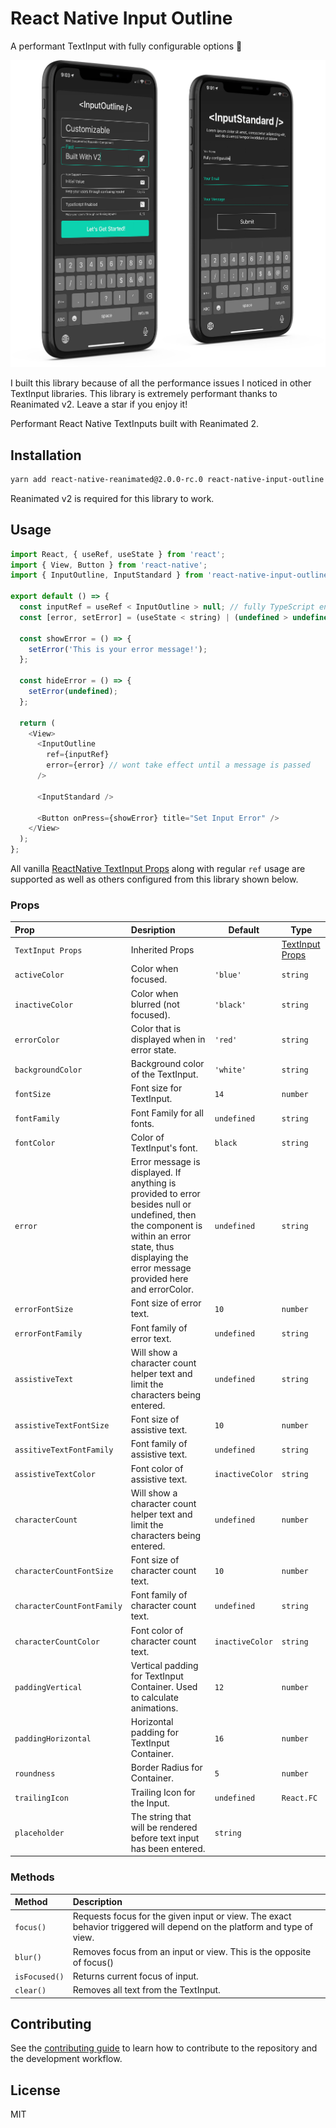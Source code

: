# React Native Input Outline

A performant TextInput with fully configurable options 🚀

![React Native Bottom Sheet](./mockup.png)

I built this library because of all the performance issues I noticed in other TextInput libraries.
This library is extremely performant thanks to Reanimated v2. Leave a star if you enjoy it!

Performant React Native TextInputs built with Reanimated 2.

## Installation

```sh
yarn add react-native-reanimated@2.0.0-rc.0 react-native-input-outline
```

Reanimated v2 is required for this library to work.

## Usage

```js
import React, { useRef, useState } from 'react';
import { View, Button } from 'react-native';
import { InputOutline, InputStandard } from 'react-native-input-outline';

export default () => {
  const inputRef = useRef < InputOutline > null; // fully TypeScript enabled
  const [error, setError] = (useState < string) | (undefined > undefined);

  const showError = () => {
    setError('This is your error message!');
  };

  const hideError = () => {
    setError(undefined);
  };

  return (
    <View>
      <InputOutline
        ref={inputRef}
        error={error} // wont take effect until a message is passed
      />

      <InputStandard /> 

      <Button onPress={showError} title="Set Input Error" />
    </View>
  );
};
```

All vanilla [ReactNative TextInput Props](https://reactnative.dev/docs/textinput#props) along with regular `ref` usage are supported as well as others configured from this library shown below.

### Props

<!-- prettier-ignore -->
| Prop | Desription | Default | Type |
| :------------------ | :--------------------------------------------------------------------------------------------------------------------------------------------------------------------------------------------------- | ----------- | --------------------------------------------------------------- |
| `TextInput Props` | Inherited Props | | [TextInput Props](https://reactnative.dev/docs/textinput#props) |
| `activeColor` | Color when focused. | `'blue'` | `string` |
| `inactiveColor` | Color when blurred (not focused). | `'black'` | `string` |
| `errorColor` | Color that is displayed when in error state. | `'red'` | `string` |
| `backgroundColor` | Background color of the TextInput. | `'white'` | `string` |
| `fontSize` | Font size for TextInput. | `14` | `number` |
| `fontFamily` | Font Family for all fonts. | `undefined` | `string` |
| `fontColor` | Color of TextInput's font. | `black` | `string` |
| `error` | Error message is displayed. If anything is provided to error besides null or undefined, then the component is within an error state, thus displaying the error message provided here and errorColor. | `undefined` | `string` |
| `errorFontSize` | Font size of error text. | `10` | `number` |
| `errorFontFamily` | Font family of error text. | `undefined` | `string` |
| `assistiveText` | Will show a character count helper text and limit the characters being entered. | `undefined` | `string` |
| `assistiveTextFontSize` | Font size of assistive text. | `10` | `number` |
| `assitiveTextFontFamily` | Font family of assistive text. | `undefined` | `string` |
| `assistiveTextColor` | Font color of assistive text. | `inactiveColor` | `string` |
| `characterCount` | Will show a character count helper text and limit the characters being entered. | `undefined` | `number` |
| `characterCountFontSize` | Font size of character count text. | `10` | `number` |
| `characterCountFontFamily` | Font family of character count text. | `undefined` | `string` |
| `characterCountColor` | Font color of character count text. | `inactiveColor` | `string` |
| `paddingVertical` | Vertical padding for TextInput Container. Used to calculate animations.|`12`|`number` |
| `paddingHorizontal` | Horizontal padding for TextInput Container. | `16` | `number` |
| `roundness` | Border Radius for Container. | `5` | `number` |
| `trailingIcon` | Trailing Icon for the Input. | `undefined` | `React.FC` |
| `placeholder` | The string that will be rendered before text input has been entered.|`string`|

### Methods

| Method        | Description                                                                                                            |
| :------------ | :--------------------------------------------------------------------------------------------------------------------- |
| `focus()`     | Requests focus for the given input or view. The exact behavior triggered will depend on the platform and type of view. |
| `blur()`      | Removes focus from an input or view. This is the opposite of focus()                                                   |
| `isFocused()` | Returns current focus of input.                                                                                        |
| `clear()`     | Removes all text from the TextInput.                                                                                   |

## Contributing

See the [contributing guide](CONTRIBUTING.md) to learn how to contribute to the repository and the development workflow.

## License

MIT
